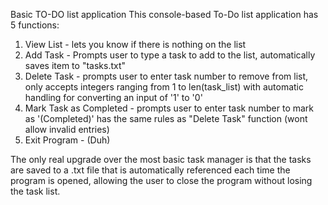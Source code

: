 Basic TO-DO list application
This console-based To-Do list application has 5 functions:
  1. View List - lets you know if there is nothing on the list
  2. Add Task - Prompts user to type a task to add to the list, automatically saves item to "tasks.txt"
  3. Delete Task - prompts user to enter task number to remove from list,
       only accepts integers ranging from 1 to len(task_list) with automatic handling for converting an input of '1' to '0'
  4. Mark Task as Completed - prompts user to enter task number to mark as '(Completed)'
       has the same rules as "Delete Task" function (wont allow invalid entries)
  5. Exit Program - (Duh)

The only real upgrade over the most basic task manager is that the tasks are saved to a .txt file that is automatically referenced each time the program is opened, allowing the user to close the program without losing the task list.
